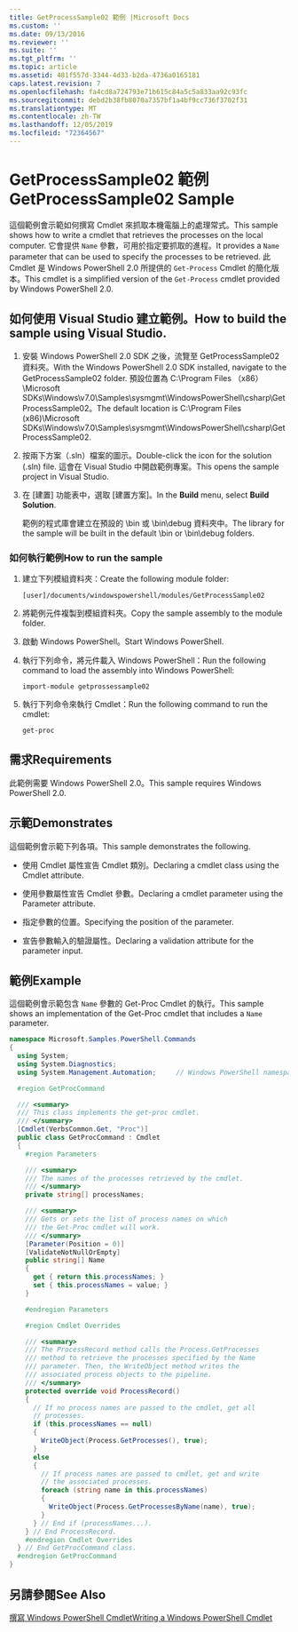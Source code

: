 ```yaml
---
title: GetProcessSample02 範例 |Microsoft Docs
ms.custom: ''
ms.date: 09/13/2016
ms.reviewer: ''
ms.suite: ''
ms.tgt_pltfrm: ''
ms.topic: article
ms.assetid: 481f557d-3344-4d33-b2da-4736a0165181
caps.latest.revision: 7
ms.openlocfilehash: fa4cd8a724793e71b615c84a5c5a833aa92c93fc
ms.sourcegitcommit: debd2b38fb8070a7357bf1a4bf9cc736f3702f31
ms.translationtype: MT
ms.contentlocale: zh-TW
ms.lasthandoff: 12/05/2019
ms.locfileid: "72364567"
---
```

# <a name="getprocesssample02-sample"></a><span data-ttu-id="3a515-102">GetProcessSample02 範例</span><span class="sxs-lookup"><span data-stu-id="3a515-102">GetProcessSample02 Sample</span></span>

<span data-ttu-id="3a515-103">這個範例會示範如何撰寫 Cmdlet 來抓取本機電腦上的處理常式。</span><span class="sxs-lookup"><span data-stu-id="3a515-103">This sample shows how to write a cmdlet that retrieves the processes on the local computer.</span></span> <span data-ttu-id="3a515-104">它會提供 `Name` 參數，可用於指定要抓取的進程。</span><span class="sxs-lookup"><span data-stu-id="3a515-104">It provides a `Name` parameter that can be used to specify the processes to be retrieved.</span></span> <span data-ttu-id="3a515-105">此 Cmdlet 是 Windows PowerShell 2.0 所提供的 `Get-Process` Cmdlet 的簡化版本。</span><span class="sxs-lookup"><span data-stu-id="3a515-105">This cmdlet is a simplified version of the `Get-Process` cmdlet provided by Windows PowerShell 2.0.</span></span>

## <a name="how-to-build-the-sample-using-visual-studio"></a><span data-ttu-id="3a515-106">如何使用 Visual Studio 建立範例。</span><span class="sxs-lookup"><span data-stu-id="3a515-106">How to build the sample using Visual Studio.</span></span>

1. <span data-ttu-id="3a515-107">安裝 Windows PowerShell 2.0 SDK 之後，流覽至 GetProcessSample02 資料夾。</span><span class="sxs-lookup"><span data-stu-id="3a515-107">With the Windows PowerShell 2.0 SDK installed, navigate to the GetProcessSample02 folder.</span></span> <span data-ttu-id="3a515-108">預設位置為 C:\Program Files （x86） \Microsoft SDKs\Windows\v7.0\Samples\sysmgmt\WindowsPowerShell\csharp\GetProcessSample02。</span><span class="sxs-lookup"><span data-stu-id="3a515-108">The default location is C:\Program Files (x86)\Microsoft SDKs\Windows\v7.0\Samples\sysmgmt\WindowsPowerShell\csharp\GetProcessSample02.</span></span>

2. <span data-ttu-id="3a515-109">按兩下方案（.sln）檔案的圖示。</span><span class="sxs-lookup"><span data-stu-id="3a515-109">Double-click the icon for the solution (.sln) file.</span></span> <span data-ttu-id="3a515-110">這會在 Visual Studio 中開啟範例專案。</span><span class="sxs-lookup"><span data-stu-id="3a515-110">This opens the sample project in Visual Studio.</span></span>

3. <span data-ttu-id="3a515-111">在 [建置] 功能表中，選取 [建置方案]。</span><span class="sxs-lookup"><span data-stu-id="3a515-111">In the **Build** menu, select **Build Solution**.</span></span>

    <span data-ttu-id="3a515-112">範例的程式庫會建立在預設的 \bin 或 \bin\debug 資料夾中。</span><span class="sxs-lookup"><span data-stu-id="3a515-112">The library for the sample will be built in the default \bin or \bin\debug folders.</span></span>

### <a name="how-to-run-the-sample"></a><span data-ttu-id="3a515-113">如何執行範例</span><span class="sxs-lookup"><span data-stu-id="3a515-113">How to run the sample</span></span>

1. <span data-ttu-id="3a515-114">建立下列模組資料夾：</span><span class="sxs-lookup"><span data-stu-id="3a515-114">Create the following module folder:</span></span>

    `[user]/documents/windowspowershell/modules/GetProcessSample02`

2. <span data-ttu-id="3a515-115">將範例元件複製到模組資料夾。</span><span class="sxs-lookup"><span data-stu-id="3a515-115">Copy the sample assembly to the module folder.</span></span>

3. <span data-ttu-id="3a515-116">啟動 Windows PowerShell。</span><span class="sxs-lookup"><span data-stu-id="3a515-116">Start Windows PowerShell.</span></span>

4. <span data-ttu-id="3a515-117">執行下列命令，將元件載入 Windows PowerShell：</span><span class="sxs-lookup"><span data-stu-id="3a515-117">Run the following command to load the assembly into Windows PowerShell:</span></span>

    `import-module getprossessample02`

5. <span data-ttu-id="3a515-118">執行下列命令來執行 Cmdlet：</span><span class="sxs-lookup"><span data-stu-id="3a515-118">Run the following command to run the cmdlet:</span></span>

    `get-proc`

## <a name="requirements"></a><span data-ttu-id="3a515-119">需求</span><span class="sxs-lookup"><span data-stu-id="3a515-119">Requirements</span></span>

<span data-ttu-id="3a515-120">此範例需要 Windows PowerShell 2.0。</span><span class="sxs-lookup"><span data-stu-id="3a515-120">This sample requires Windows PowerShell 2.0.</span></span>

## <a name="demonstrates"></a><span data-ttu-id="3a515-121">示範</span><span class="sxs-lookup"><span data-stu-id="3a515-121">Demonstrates</span></span>

<span data-ttu-id="3a515-122">這個範例會示範下列各項。</span><span class="sxs-lookup"><span data-stu-id="3a515-122">This sample demonstrates the following.</span></span>

- <span data-ttu-id="3a515-123">使用 Cmdlet 屬性宣告 Cmdlet 類別。</span><span class="sxs-lookup"><span data-stu-id="3a515-123">Declaring a cmdlet class using the Cmdlet attribute.</span></span>

- <span data-ttu-id="3a515-124">使用參數屬性宣告 Cmdlet 參數。</span><span class="sxs-lookup"><span data-stu-id="3a515-124">Declaring a cmdlet parameter using the Parameter attribute.</span></span>

- <span data-ttu-id="3a515-125">指定參數的位置。</span><span class="sxs-lookup"><span data-stu-id="3a515-125">Specifying the position of the parameter.</span></span>

- <span data-ttu-id="3a515-126">宣告參數輸入的驗證屬性。</span><span class="sxs-lookup"><span data-stu-id="3a515-126">Declaring a validation attribute for the parameter input.</span></span>

## <a name="example"></a><span data-ttu-id="3a515-127">範例</span><span class="sxs-lookup"><span data-stu-id="3a515-127">Example</span></span>

<span data-ttu-id="3a515-128">這個範例會示範包含 `Name` 參數的 Get-Proc Cmdlet 的執行。</span><span class="sxs-lookup"><span data-stu-id="3a515-128">This sample shows an implementation of the Get-Proc cmdlet that includes a `Name` parameter.</span></span>

```csharp
namespace Microsoft.Samples.PowerShell.Commands
{
  using System;
  using System.Diagnostics;
  using System.Management.Automation;     // Windows PowerShell namespace

  #region GetProcCommand

  /// <summary>
  /// This class implements the get-proc cmdlet.
  /// </summary>
  [Cmdlet(VerbsCommon.Get, "Proc")]
  public class GetProcCommand : Cmdlet
  {
    #region Parameters

    /// <summary>
    /// The names of the processes retrieved by the cmdlet.
    /// </summary>
    private string[] processNames;

    /// <summary>
    /// Gets or sets the list of process names on which
    /// the Get-Proc cmdlet will work.
    /// </summary>
    [Parameter(Position = 0)]
    [ValidateNotNullOrEmpty]
    public string[] Name
    {
      get { return this.processNames; }
      set { this.processNames = value; }
    }

    #endregion Parameters

    #region Cmdlet Overrides

    /// <summary>
    /// The ProcessRecord method calls the Process.GetProcesses
    /// method to retrieve the processes specified by the Name
    /// parameter. Then, the WriteObject method writes the
    /// associated process objects to the pipeline.
    /// </summary>
    protected override void ProcessRecord()
    {
      // If no process names are passed to the cmdlet, get all
      // processes.
      if (this.processNames == null)
      {
        WriteObject(Process.GetProcesses(), true);
      }
      else
      {
        // If process names are passed to cmdlet, get and write
        // the associated processes.
        foreach (string name in this.processNames)
        {
          WriteObject(Process.GetProcessesByName(name), true);
        }
      } // End if (processNames...).
    } // End ProcessRecord.
    #endregion Cmdlet Overrides
  } // End GetProcCommand class.
  #endregion GetProcCommand
}
```

## <a name="see-also"></a><span data-ttu-id="3a515-129">另請參閱</span><span class="sxs-lookup"><span data-stu-id="3a515-129">See Also</span></span>

[<span data-ttu-id="3a515-130">撰寫 Windows PowerShell Cmdlet</span><span class="sxs-lookup"><span data-stu-id="3a515-130">Writing a Windows PowerShell Cmdlet</span></span>](./writing-a-windows-powershell-cmdlet.md)
